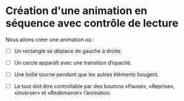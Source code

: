 # Création d'une animation en séquence avec contrôle de lecture

Nous allons créer une animation où :

- [ ] Un rectangle se déplace de gauche à droite.
- [ ] Un cercle apparaît avec une transition d’opacité.
- [ ] Une boîte tourne pendant que les autres éléments bougent.
- [ ] Le tout doit être controllable par des boutons «Pause», «Reprise», «Inverser» et «Redémarrer» l’animation.


<!--

https://codepen.io/tim-momo/pen/WNqzrdx/cd62a59c7dbe381a547dd414e636c345

-->